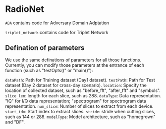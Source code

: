 # RadioNet

`ADA` contains code for Adversary Domain Adptation

`triplet_network` contains code for Triplet Network
## Defination of parameters

We use the same definations of parameters for all those functions. Currently, you can modify those parameters at the entrance of each function (such as "testOpts()" or "main()"):

`dataPath`: Path for Training dataset (Day1 dataset).
`testPath`: Path for Test dataset (Day 2 dataset for cross-day scenario).
`location`: Specify the location of collected dataset, such as "before_fft", "after_fft" and "symbols".
`slice_len`: length for each slice, such as 288.
`dataType`: Data representation. "IQ" for I/Q data rapresentation; "spectrogram" for spectrogram data representation.
`num_slice`: Number of slices to extract from each device.
`start_idx`: Start index to extract slices.
`stride`: stride when cutting slices, such as 144 or 288.
`modelType`: Model architecture, such as "homegrown" and "DF".
